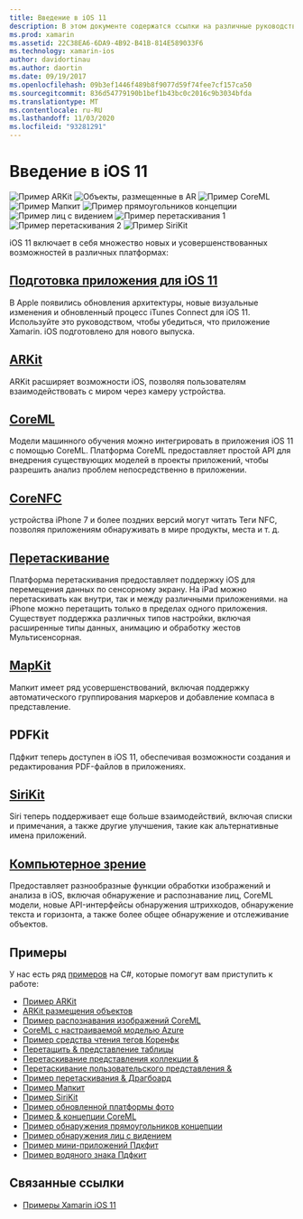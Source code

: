 ```yaml
---
title: Введение в iOS 11
description: В этом документе содержатся ссылки на различные руководства, в которых описываются функции iOS 11, включая ARKit, CoreML, Мапкит, Пдфкит, SiriKit, концепцию инфраструктуры и многое другое.
ms.prod: xamarin
ms.assetid: 22C38EA6-6DA9-4B92-B41B-814E589033F6
ms.technology: xamarin-ios
author: davidortinau
ms.author: daortin
ms.date: 09/19/2017
ms.openlocfilehash: 09b3ef1446f489b8f9077d59f74fee7cf157ca50
ms.sourcegitcommit: 836d54779190b1bef1b43bc0c2016c9b3034bfda
ms.translationtype: MT
ms.contentlocale: ru-RU
ms.lasthandoff: 11/03/2020
ms.locfileid: "93281291"
---
```

# <a name="introduction-to-ios-11"></a>Введение в iOS 11

![Пример ARKit](images/arkit.png) ![Объекты, размещенные в AR](images/arkit2.png) ![Пример CoreML](images/coreml.png) ![Пример Мапкит](images/mapkit.png) ![Пример прямоугольников концепции](images/vision1.png) ![Пример лиц с видением](images/vision2.png) ![Пример перетаскивания 1](images/drag-drop.png) ![Пример перетаскивания 2](images/drag-drop2.png) ![Пример SiriKit](images/sirikit.png)

iOS 11 включает в себя множество новых и усовершенствованных возможностей в различных платформах:

## <a name="preparing-your-app-for-ios-11"></a>[Подготовка приложения для iOS 11](updating-your-app/index.md)

В Apple появились обновления архитектуры, новые визуальные изменения и обновленный процесс iTunes Connect для iOS 11. Используйте это руководством, чтобы убедиться, что приложение Xamarin. iOS подготовлено для нового выпуска.

## <a name="arkit"></a>[ARKit](arkit/index.md)

ARKit расширяет возможности iOS, позволяя пользователям взаимодействовать с миром через камеру устройства.

## <a name="coreml"></a>[CoreML](coreml.md)

Модели машинного обучения можно интегрировать в приложения iOS 11 с помощью CoreML. Платформа CoreML предоставляет простой API для внедрения существующих моделей в проекты приложений, чтобы разрешить анализ проблем непосредственно в приложении.

## <a name="corenfc"></a>[CoreNFC](corenfc.md)

устройства iPhone 7 и более поздних версий могут читать Теги NFC, позволяя приложениям обнаруживать в мире продукты, места и т. д.

## <a name="drag-and-drop"></a>[Перетаскивание](drag-and-drop.md)

Платформа перетаскивания предоставляет поддержку iOS для перемещения данных по сенсорному экрану. На iPad можно перетаскивать как внутри, так и между различными приложениями. на iPhone можно перетащить только в пределах одного приложения. Существует поддержка различных типов настройки, включая расширенные типы данных, анимацию и обработку жестов Мультисенсорная.

## <a name="mapkit"></a>[MapKit](mapkit.md)

Мапкит имеет ряд усовершенствований, включая поддержку автоматического группирования маркеров и добавление компаса в представление.

## <a name="pdfkit"></a>PDFKit

Пдфкит теперь доступен в iOS 11, обеспечивая возможности создания и редактирования PDF-файлов в приложениях.

## <a name="sirikit"></a>[SiriKit](sirikit.md)

Siri теперь поддерживает еще больше взаимодействий, включая списки и примечания, а также другие улучшения, такие как альтернативные имена приложений.

## <a name="vision"></a>[Компьютерное зрение](vision.md)

Предоставляет разнообразные функции обработки изображений и анализа в iOS, включая обнаружение и распознавание лиц, CoreML модели, новые API-интерфейсы обнаружения штрихкодов, обнаружение текста и горизонта, а также более общее обнаружение и отслеживание объектов.

## <a name="samples"></a>Примеры

У нас есть ряд [примеров](/samples/browse/?products=xamarin&term=Xamarin.iOS%2biOS11) на C#, которые помогут вам приступить к работе:

- [Пример ARKit](/samples/xamarin/ios-samples/ios11-arkitsample)
- [ARKit размещения объектов](/samples/xamarin/ios-samples/ios11-arkitplacingobjects)
- [Пример распознавания изображений CoreML](/samples/xamarin/ios-samples/ios11-coremlimagerecognition)
- [CoreML с настраиваемой моделью Azure](/samples/xamarin/ios-samples/ios11-coremlazuremodel)
- [Пример средства чтения тегов Коренфк](/samples/xamarin/ios-samples/ios11-nfctagreader)
- [Перетащить & представление таблицы](/samples/xamarin/ios-samples/ios11-draganddroptableview)
- [Перетаскивание представления коллекции &](/samples/xamarin/ios-samples/ios11-draganddropcollectionview)
- [Перетаскивание пользовательского представления &](/samples/xamarin/ios-samples/ios11-draganddropcustomview)
- [Пример перетаскивания & Драгбоард](/samples/xamarin/ios-samples/ios11-draganddropdragboard)
- [Пример Мапкит](/samples/xamarin/ios-samples/ios11-mapkitsample)
- [Пример SiriKit](/samples/xamarin/ios-samples/ios11-sirikitsample)
- [Пример обновленной платформы фото](/samples/xamarin/ios-samples/ios11-samplephotoapp)
- [Пример & концепции CoreML](/samples/xamarin/ios-samples/ios11-coremlvision)
- [Пример обнаружения прямоугольников концепции](/samples/xamarin/ios-samples/ios11-visionrectangles/)
- [Пример обнаружения лиц с видением](/samples/xamarin/ios-samples/ios11-visionfaces)
- [Пример мини-приложений Пдкфит](/samples/xamarin/ios-samples/ios11-pdfannotationwidgetsadvanced)
- [Пример водяного знака Пдфкит](/samples/xamarin/ios-samples/ios11-pdfdocumentwatermark)

## <a name="related-links"></a>Связанные ссылки

- [Примеры Xamarin iOS 11](/samples/browse/?products=xamarin&term=Xamarin.iOS%2biOS11)

